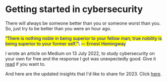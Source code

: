 # Getting started in cybersecurity

There will always be someone better than you or someone worst than you. So, just try to be better than you were an hour ago.

<mark style="color:blue;">“There is nothing noble in being superior to your fellow man; true nobility is being superior to your former self.”</mark>\ <mark style="color:blue;">― Ernest Hemingway</mark>



I wrote an article on Medium on 13 July 2022, to study cybersecurity on your own for free and the response I got was unexpectedly good. Give it [read](https://medium.com/@kashishcharaya/how-to-study-cyber-security-on-your-own-for-free-a4f894dad919) if you want to.&#x20;

And here are the updated insights that I'd like to share for 2023. Click [here](https://medium.com/@kashishcharaya/become-a-cyber-security-researcher-for-free-and-earn-a-living-2023-edition-46ad8e00bdd2).

